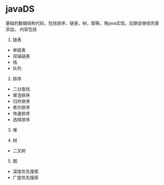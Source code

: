# javaDS
基础的数据结构代码，包括排序，链表，树，图等。用java实现。后期会继续完善添加。
内容包括
1. 链表

* 单链表
* 双端链表
* 栈
* 队列

2. 排序

* 二分查找
* 冒泡排序
* 归并排序
* 希尔排序
* 快速排序
* 选择排序

3. 堆

4. 树

* 二叉树

5. 图

* 深度优先搜索
* 广度优先搜索
